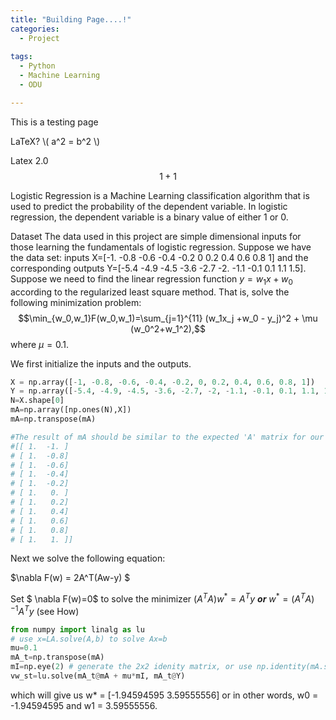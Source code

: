 ```yaml
---
title: "Building Page....!"
categories:
  - Project
  
tags:
  - Python
  - Machine Learning 
  - ODU

---
```


<script type="text/javascript"
        src="https://cdnjs.cloudflare.com/ajax/libs/mathjax/2.7.0/MathJax.js?config=TeX-AMS_CHTML">
</script>

<script type="text/x-mathjax-config">
MathJax.Hub.Config({
tex2jax: {
inlineMath: [['$','$'], ['\\(','\\)']],
processEscapes: true},
jax: ["input/TeX","input/MathML","input/AsciiMath","output/CommonHTML"],
extensions: ["tex2jax.js","mml2jax.js","asciimath2jax.js","MathMenu.js","MathZoom.js","AssistiveMML.js", "[Contrib]/a11y/accessibility-menu.js"],
TeX: {
extensions: ["AMSmath.js","AMSsymbols.js","noErrors.js","noUndefined.js"],
equationNumbers: {
autoNumber: "AMS"
}
}
});
</script>


This is a testing page

LaTeX? 
\\( a^2 = b^2 \\)



Latex 2.0
$$ \begin{equation} \label{label} 1+1 \end{equation} $$

Logistic Regression is a Machine Learning classification algorithm that is used to predict the probability of the dependent variable. In logistic regression, the dependent variable is a binary value of either 1 or 0. 

Dataset
The data used in this project are simple dimensional inputs for those learning the fundamentals of logistic regression. Suppose we have the data set: inputs X=[-1. -0.8 -0.6 -0.4 -0.2  0 0.2  0.4  0.6  0.8  1] and the corresponding outputs Y=[-5.4 -4.9 -4.5 -3.6 -2.7 -2.  -1.1 -0.1  0.1  1.1  1.5]. Suppose we need to find the linear regression function $y=w_1x+w_0$ according to the regularized least square method. That is, solve the following minimization problem: 
<br>
$$\min_{w_0,w_1}F(w_0,w_1)=\sum_{j=1}^{11} (w_1x_j +w_0 - y_j)^2 + \mu (w_0^2+w_1^2),$$
where $\mu=0.1$.
<br>

We first initialize the inputs and the outputs. 
``` python
X = np.array([-1, -0.8, -0.6, -0.4, -0.2, 0, 0.2, 0.4, 0.6, 0.8, 1])
Y = np.array([-5.4, -4.9, -4.5, -3.6, -2.7, -2, -1.1, -0.1, 0.1, 1.1, 1.5])
N=X.shape[0]
mA=np.array([np.ones(N),X])
mA=np.transpose(mA)

#The result of mA should be similar to the expected 'A' matrix for our formula:
#[[ 1.  -1. ]
# [ 1.  -0.8]
# [ 1.  -0.6]
# [ 1.  -0.4]
# [ 1.  -0.2]
# [ 1.   0. ]
# [ 1.   0.2]
# [ 1.   0.4]
# [ 1.   0.6]
# [ 1.   0.8]
# [ 1.   1. ]]
```
Next we solve the following equation:
 
$\nabla F(w) = 2A^T(Aw-y) $

Set $ \nabla F(w)=0$ to solve the minimizer $(A^T A )w^*=A^T y$  ***or***  $w^* = (A^T A)^{-1}A^T y$ (see How)

``` python
from numpy import linalg as lu
# use x=LA.solve(A,b) to solve Ax=b
mu=0.1
mA_t=np.transpose(mA)
mI=np.eye(2) # generate the 2x2 idenity matrix, or use np.identity(mA.shape[1])
vw_st=lu.solve(mA_t@mA + mu*mI, mA_t@Y)
```

which will give us w* = [-1.94594595  3.59555556] or in other words, w0 = -1.94594595 and w1 = 3.59555556.



